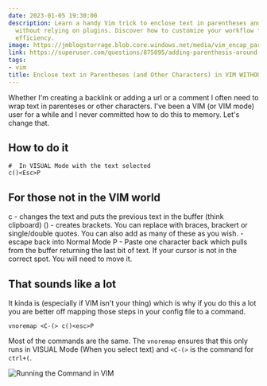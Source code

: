 ```yaml
---
date: 2023-01-05 19:30:00
description: Learn a handy Vim trick to enclose text in parentheses and other characters
  without relying on plugins. Discover how to customize your workflow for maximum
  efficiency.
image: https://jmblogstorrage.blob.core.windows.net/media/vim_encap_parens.gif
link: https://superuser.com/questions/875095/adding-parenthesis-around-highlighted-text-in-vim
tags:
- vim
title: Enclose text in Parentheses (and Other Characters) in VIM WITHOUT PLUGINS
---
```


Whether I'm creating a backlink or adding a url or a comment I often need to wrap text in parenteses or other characters. I've been a VIM (or VIM mode) user for a while and I never committed how to do this to memory. Let's change that.

## How to do it

```vim
#  In VISUAL Mode with the text selected
c()<Esc>P
```

## For those not in the VIM world

c - changes the text and puts the previous text in the buffer (think clipboard)
() - creates brackets. You can replace with braces, brackert or single/double quotes. You can also add as many of these as you wish.
<Esc> - escape back into Normal Mode
P - Paste one character back which pulls from the buffer returning the last bit of text. If your cursor is not in the correct spot. You will need to move it.

## That sounds like a lot

It kinda is (especially if VIM isn't your thing) which is why if you do this a lot you are better off mapping those steps in your config file to a command.

```vim
vnoremap <C-(> c()<esc>P
```

Most of the commands are the same. The `vnoremap` ensures that this only runs in VISUAL Mode (When you select text) and `<C-(>` is the command for `ctrl+(`.

![Running the Command in VIM](https://jmblogstorrage.blob.core.windows.net/media/vim_encap_parens.gif)

[SuperUser post]: https://superuser.com/questions/875095/adding-parenthesis-around-highlighted-text-in-vim
